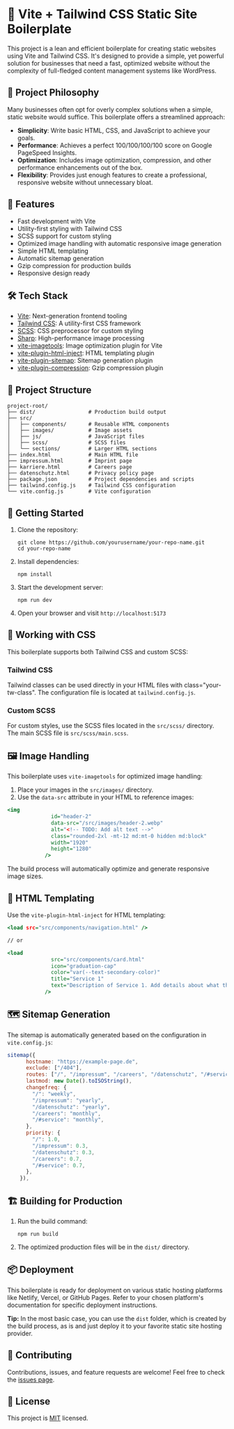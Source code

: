 # 🌟 Vite + Tailwind CSS Static Site Boilerplate

This project is a lean and efficient boilerplate for creating static websites using Vite and Tailwind CSS. It's designed to provide a simple, yet powerful solution for businesses that need a fast, optimized website without the complexity of full-fledged content management systems like WordPress.

## 🎯 Project Philosophy

Many businesses often opt for overly complex solutions when a simple, static website would suffice. This boilerplate offers a streamlined approach:

- **Simplicity**: Write basic HTML, CSS, and JavaScript to achieve your goals.
- **Performance**: Achieves a perfect 100/100/100/100 score on Google PageSpeed Insights.
- **Optimization**: Includes image optimization, compression, and other performance enhancements out of the box.
- **Flexibility**: Provides just enough features to create a professional, responsive website without unnecessary bloat.


## 🚀 Features

- Fast development with Vite
- Utility-first styling with Tailwind CSS
- SCSS support for custom styling
- Optimized image handling with automatic responsive image generation
- Simple HTML templating
- Automatic sitemap generation
- Gzip compression for production builds
- Responsive design ready

## 🛠️ Tech Stack

- [Vite](https://vitejs.dev/): Next-generation frontend tooling
- [Tailwind CSS](https://tailwindcss.com/): A utility-first CSS framework
- [SCSS](https://sass-lang.com/): CSS preprocessor for custom styling
- [Sharp](https://sharp.pixelplumbing.com/): High-performance image processing
- [vite-imagetools](https://github.com/JonasKruckenberg/imagetools): Image optimization plugin for Vite
- [vite-plugin-html-inject](https://github.com/donnikitos/vite-plugin-html-inject): HTML templating plugin
- [vite-plugin-sitemap](https://github.com/jbaubree/vite-plugin-sitemap): Sitemap generation plugin
- [vite-plugin-compression](https://github.com/vbenjs/vite-plugin-compression): Gzip compression plugin

## 📁 Project Structure

```
project-root/
├── dist/                 # Production build output
├── src/
│   ├── components/       # Reusable HTML components
│   ├── images/           # Image assets
│   ├── js/               # JavaScript files
│   ├── scss/             # SCSS files
│   └── sections/         # Larger HTML sections
├── index.html            # Main HTML file
├── impressum.html        # Imprint page
├── karriere.html         # Careers page
├── datenschutz.html      # Privacy policy page
├── package.json          # Project dependencies and scripts
├── tailwind.config.js    # Tailwind CSS configuration
└── vite.config.js        # Vite configuration
```

## 🚀 Getting Started

1. Clone the repository:

   ```
   git clone https://github.com/yourusername/your-repo-name.git
   cd your-repo-name
   ```

2. Install dependencies:

   ```
   npm install
   ```

3. Start the development server:

   ```
   npm run dev
   ```

4. Open your browser and visit `http://localhost:5173`

## 🎨 Working with CSS

This boilerplate supports both Tailwind CSS and custom SCSS:

### Tailwind CSS

Tailwind classes can be used directly in your HTML files with class="your-tw-class". The configuration file is located at `tailwind.config.js`.

### Custom SCSS

For custom styles, use the SCSS files located in the `src/scss/` directory. The main SCSS file is `src/scss/main.scss`.

## 🖼️ Image Handling

This boilerplate uses `vite-imagetools` for optimized image handling:

1. Place your images in the `src/images/` directory.
2. Use the `data-src` attribute in your HTML to reference images:

```html:index.html
<img
              id="header-2"
              data-src="/src/images/header-2.webp"
              alt="<!-- TODO: Add alt text -->"
              class="rounded-2xl -mt-12 md:mt-0 hidden md:block"
              width="1920"
              height="1280"
            />
```

The build process will automatically optimize and generate responsive image sizes.

## 📄 HTML Templating

Use the `vite-plugin-html-inject` for HTML templating:

```html:index.html
<load src="src/components/navigation.html" />

// or

<load
              src="src/components/card.html"
              icon="graduation-cap"
              color="var(--text-secondary-color)"
              title="Service 1"
              text="Description of Service 1. Add details about what this service offers and its benefits."
            />
```

## 🗺️ Sitemap Generation

The sitemap is automatically generated based on the configuration in `vite.config.js`:

```javascript:vite.config.js
sitemap({
      hostname: "https://example-page.de",
      exclude: ["/404"],
      routes: ["/", "/impressum", "/careers", "/datenschutz", "/#service"],
      lastmod: new Date().toISOString(),
      changefreq: {
        "/": "weekly",
        "/impressum": "yearly",
        "/datenschutz": "yearly",
        "/careers": "monthly",
        "/#service": "monthly",
      },
      priority: {
        "/": 1.0,
        "/impressum": 0.3,
        "/datenschutz": 0.3,
        "/careers": 0.7,
        "/#service": 0.7,
      },
    }),
```

## 🏗️ Building for Production

1. Run the build command:

   ```
   npm run build
   ```

2. The optimized production files will be in the `dist/` directory.

## 📦 Deployment

This boilerplate is ready for deployment on various static hosting platforms like Netlify, Vercel, or GitHub Pages. Refer to your chosen platform's documentation for specific deployment instructions.

**Tip:** In the most basic case, you can use the `dist` folder, which is created by the build process, as is and just deploy it to your favorite static site hosting provider.

## 🤝 Contributing

Contributions, issues, and feature requests are welcome! Feel free to check the [issues page](https://github.com/yourusername/your-repo-name/issues).

## 📝 License

This project is [MIT](https://choosealicense.com/licenses/mit/) licensed.
